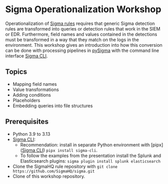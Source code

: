 # Sigma Operationalization Workshop

Operationalization of [Sigma rules](https://sigmahq.io/) requires that generic Sigma detection rules are transformed
into queries or detection rules that work in the SIEM or EDR. Furthermore, field names and values contained in the
detections must be transformed in a way that they match on the logs in the environment. This workshop gives an introduction
into how this conversion can be done with processing pipelines in [pySigma](https://github.com/SigmaHQ/pySigma) with the
command line interface [Sigma CLI](https://github.com/SigmaHQ/sigma-cli).

##  Topics

* Mapping field names
* Value transformations
* Adding conditions
* Placeholders
* Embedding queries into file structures

## Prerequisites

* Python 3.9 to 3.13
* [Sigma CLI](https://github.com/SigmaHQ/sigma-cli):
  * Recommendation: install in separate Python environment with [pipx]([Sigma CLI](https://github.com/SigmaHQ/sigma-cli)) `pipx install sigma-cli`.
  * To follow the examples from the presentation install the Splunk and Elasticsearch plugins: `sigma plugin install splunk elasticsearch`
* Clone the SigmaHQ rule repository with `git clone https://github.com/SigmaHQ/sigma.git`
* Clone of this workshop repository.

